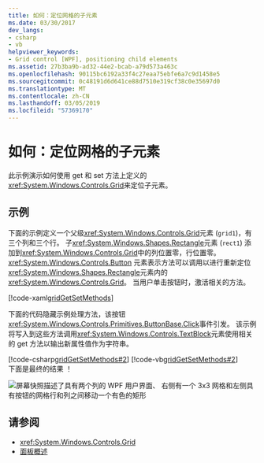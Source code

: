 ```yaml
---
title: 如何：定位网格的子元素
ms.date: 03/30/2017
dev_langs:
- csharp
- vb
helpviewer_keywords:
- Grid control [WPF], positioning child elements
ms.assetid: 27b3ba9b-ad32-44e2-bcab-a79d573a463c
ms.openlocfilehash: 90115bc6192a33f4c27eaa75ebfe6a7c9d1458e5
ms.sourcegitcommit: 0c48191d6d641ce88d7510e319cf38c0e35697d0
ms.translationtype: MT
ms.contentlocale: zh-CN
ms.lasthandoff: 03/05/2019
ms.locfileid: "57369170"
---
```

# <a name="how-to-position-the-child-elements-of-a-grid"></a>如何：定位网格的子元素
此示例演示如何使用 get 和 set 方法上定义的<xref:System.Windows.Controls.Grid>来定位子元素。  
  
## <a name="example"></a>示例  
 下面的示例定义一个父级<xref:System.Windows.Controls.Grid>元素 (`grid1`)，有三个列和三个行。 子<xref:System.Windows.Shapes.Rectangle>元素 (`rect1`) 添加到<xref:System.Windows.Controls.Grid>中的列位置零，行位置零。 <xref:System.Windows.Controls.Button> 元素表示方法可以调用以进行重新定位<xref:System.Windows.Shapes.Rectangle>元素内的<xref:System.Windows.Controls.Grid>。 当用户单击按钮时，激活相关的方法。  
  
 [!code-xaml[gridGetSetMethods](~/samples/snippets/csharp/VS_Snippets_Wpf/gridGetSetMethods/CSharp/Window1.xaml)]  
  
 下面的代码隐藏示例处理方法，该按钮<xref:System.Windows.Controls.Primitives.ButtonBase.Click>事件引发。 该示例将写入到这些方法调用<xref:System.Windows.Controls.TextBlock>元素使用相关的 get 方法以输出新属性值作为字符串。  
  
 [!code-csharp[gridGetSetMethods#2](~/samples/snippets/csharp/VS_Snippets_Wpf/gridGetSetMethods/CSharp/Window1.xaml.cs#2)]
 [!code-vb[gridGetSetMethods#2](~/samples/snippets/visualbasic/VS_Snippets_Wpf/gridGetSetMethods/VisualBasic/Window1.xaml.vb#2)]  
 下面是最终的结果 ！
 
 ![屏幕快照描述了具有两个列的 WPF 用户界面、 右侧有一个 3x3 网格和左侧具有按钮的网格行和列之间移动一个有色的矩形](././media/grid-methods-sample.png) 
  
## <a name="see-also"></a>请参阅
- <xref:System.Windows.Controls.Grid>
- [面板概述](panels-overview.md)
